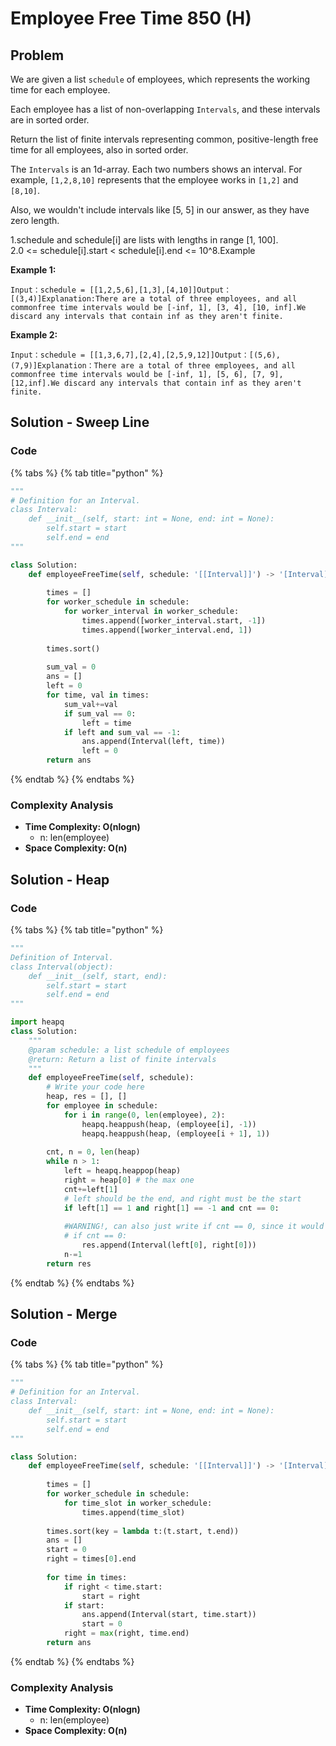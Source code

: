 # Employee Free Time 850 (H)

## Problem

We are given a list `schedule` of employees, which represents the working time for each employee.

Each employee has a list of non-overlapping `Intervals`, and these intervals are in sorted order.

Return the list of finite intervals representing common, positive-length free time for all employees, also in sorted order.

The `Intervals` is an 1d-array. Each two numbers shows an interval. For example, `[1,2,8,10]` represents that the employee works in `[1,2]` and `[8,10]`.

Also, we wouldn't include intervals like \[5, 5] in our answer, as they have zero length.

1.schedule and schedule\[i] are lists with lengths in range \[1, 100].\
2.0 <= schedule\[i].start < schedule\[i].end <= 10^8.Example

**Example 1:**

```
Input：schedule = [[1,2,5,6],[1,3],[4,10]]Output：[(3,4)]Explanation:There are a total of three employees, and all commonfree time intervals would be [-inf, 1], [3, 4], [10, inf].We discard any intervals that contain inf as they aren't finite.
```

**Example 2:**

```
Input：schedule = [[1,3,6,7],[2,4],[2,5,9,12]]Output：[(5,6),(7,9)]Explanation：There are a total of three employees, and all commonfree time intervals would be [-inf, 1], [5, 6], [7, 9],[12,inf].We discard any intervals that contain inf as they aren't finite.
```

##

## Solution - Sweep Line

### Code

{% tabs %}
{% tab title="python" %}
```python
"""
# Definition for an Interval.
class Interval:
    def __init__(self, start: int = None, end: int = None):
        self.start = start
        self.end = end
"""

class Solution:
    def employeeFreeTime(self, schedule: '[[Interval]]') -> '[Interval]':
        
        times = []
        for worker_schedule in schedule:
            for worker_interval in worker_schedule:
                times.append([worker_interval.start, -1])
                times.append([worker_interval.end, 1])
        
        times.sort()
 
        sum_val = 0
        ans = []
        left = 0
        for time, val in times:
            sum_val+=val
            if sum_val == 0:
                left = time
            if left and sum_val == -1:
                ans.append(Interval(left, time))
                left = 0
        return ans
```
{% endtab %}
{% endtabs %}

### Complexity Analysis

* **Time Complexity: O(nlogn)**
  * n: len(employee)
* **Space Complexity: O(n)**



## Solution - Heap

### Code

{% tabs %}
{% tab title="python" %}
```python
"""
Definition of Interval.
class Interval(object):
    def __init__(self, start, end):
        self.start = start
        self.end = end
"""

import heapq
class Solution:
    """
    @param schedule: a list schedule of employees
    @return: Return a list of finite intervals 
    """
    def employeeFreeTime(self, schedule):
        # Write your code here
        heap, res = [], []
        for employee in schedule:
            for i in range(0, len(employee), 2):
                heapq.heappush(heap, (employee[i], -1))
                heapq.heappush(heap, (employee[i + 1], 1))
        
        cnt, n = 0, len(heap)
        while n > 1:
            left = heapq.heappop(heap)
            right = heap[0] # the max one
            cnt+=left[1]
            # left should be the end, and right must be the start
            if left[1] == 1 and right[1] == -1 and cnt == 0:
            
            #WARNING!, can also just write if cnt == 0, since it would automatically cover the above condition
            # if cnt == 0: 
                res.append(Interval(left[0], right[0]))  
            n-=1
        return res      
```
{% endtab %}
{% endtabs %}

## Solution - Merge&#x20;

### Code

{% tabs %}
{% tab title="python" %}
```python
"""
# Definition for an Interval.
class Interval:
    def __init__(self, start: int = None, end: int = None):
        self.start = start
        self.end = end
"""

class Solution:
    def employeeFreeTime(self, schedule: '[[Interval]]') -> '[Interval]':
        
        times = []
        for worker_schedule in schedule:
            for time_slot in worker_schedule:
                times.append(time_slot)
        
        times.sort(key = lambda t:(t.start, t.end))
        ans = []
        start = 0
        right = times[0].end
        
        for time in times:
            if right < time.start:
                start = right
            if start:
                ans.append(Interval(start, time.start))
                start = 0
            right = max(right, time.end)
        return ans
```
{% endtab %}
{% endtabs %}

### Complexity Analysis

* **Time Complexity: O(nlogn)**
  * n: len(employee)
* **Space Complexity: O(n)**
